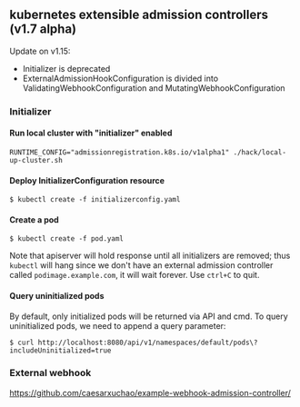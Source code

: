 ## kubernetes extensible admission controllers (v1.7 alpha)

Update on v1.15:
- Initializer is deprecated
- ExternalAdmissionHookConfiguration is divided into ValidatingWebhookConfiguration and MutatingWebhookConfiguration

### Initializer

#### Run local cluster with "initializer" enabled

```
RUNTIME_CONFIG="admissionregistration.k8s.io/v1alpha1" ./hack/local-up-cluster.sh
```

#### Deploy InitializerConfiguration resource

```
$ kubectl create -f initializerconfig.yaml
```

#### Create a pod

```
$ kubectl create -f pod.yaml
```

Note that apiserver will hold response until all initializers are removed; thus
`kubectl` will hang since we don't have an external admission controller called
`podimage.example.com`, it will wait forever. Use `ctrl+C` to quit.

#### Query uninitialized pods

By default, only initialized pods will be returned via API and cmd. To query
uninitialized pods, we need to append a query parameter:

```
$ curl http://localhost:8080/api/v1/namespaces/default/pods\?includeUninitialized=true
```

### External webhook

https://github.com/caesarxuchao/example-webhook-admission-controller/
